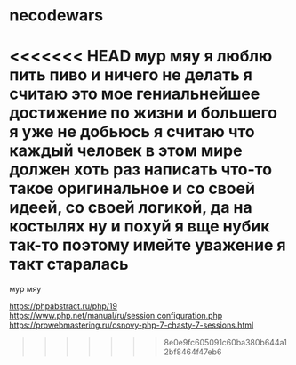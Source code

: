 # necodewars
<<<<<<< HEAD
мур мяу я люблю пить пиво и ничего не делать я считаю это мое гениальнейшее достижение по жизни и большего я уже не добьюсь я считаю что каждый человек в этом мире должен хоть раз написать что-то такое оригинальное и со своей идеей, со своей логикой, да на костылях ну и похуй я вще нубик так-то поэтому имейте уважение я такт старалась
=======
мур мяу

https://phpabstract.ru/php/19
https://www.php.net/manual/ru/session.configuration.php
https://prowebmastering.ru/osnovy-php-7-chasty-7-sessions.html
>>>>>>> 8e0e9fc605091c60ba380b644a12bf8464f47eb6
